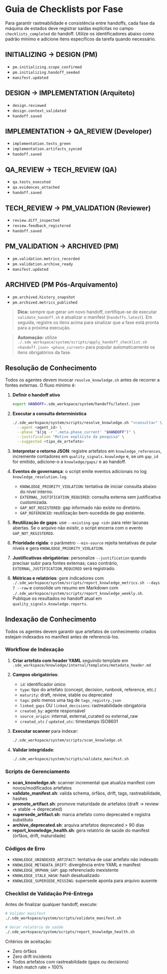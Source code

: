 # Guia de Checklists por Fase

Para garantir rastreabilidade e consistência entre handoffs, cada fase da máquina de estados deve registrar saídas explícitas no campo `checklists_completed` do handoff. Utilize os identificadores abaixo como padrão mínimo e adicione itens específicos da tarefa quando necessário.

## INITIALIZING → DESIGN (PM)

- `pm.initializing.scope_confirmed`
- `pm.initializing.handoff_seeded`
- `manifest.updated`

## DESIGN → IMPLEMENTATION (Arquiteto)

- `design.reviewed`
- `design.context_validated`
- `handoff.saved`

## IMPLEMENTATION → QA_REVIEW (Developer)

- `implementation.tests_green`
- `implementation.artifacts_synced`
- `handoff.saved`

## QA_REVIEW → TECH_REVIEW (QA)

- `qa.tests_executed`
- `qa.evidences_attached`
- `handoff.saved`

## TECH_REVIEW → PM_VALIDATION (Reviewer)

- `review.diff_inspected`
- `review.feedback_registered`
- `handoff.saved`

## PM_VALIDATION → ARCHIVED (PM)

- `pm.validation.metrics_recorded`
- `pm.validation.archive_ready`
- `manifest.updated`

## ARCHIVED (PM Pós-Arquivamento)

- `pm.archived.history_snapshot`
- `pm.archived.metrics_published`

> **Dica:** sempre que gerar um novo handoff, certifique-se de executar `validate_handoff.sh` e atualizar o manifest (`handoffs.latest`). Em seguida, registre os itens acima para sinalizar que a fase está pronta para a próxima execução.

> **Automação:** utilize `./.sde_workspace/system/scripts/apply_handoff_checklist.sh <handoff.json> <phase_current>` para popular automaticamente os itens obrigatórios da fase.

## Resolução de Conhecimento

Todos os agentes devem invocar `resolve_knowledge.sh` antes de recorrer a fontes externas. O fluxo mínimo é:

1. **Definir o handoff ativo**

   ```bash
   export HANDOFF=.sde_workspace/system/handoffs/latest.json
   ```

2. **Executar a consulta determinística**

   ```bash
   ./.sde_workspace/system/scripts/resolve_knowledge.sh "<consulta>" \
     --agent <agent_id> \
     --phase "$(jq -r '.meta.phase_current' "$HANDOFF")" \
     --justification "Motivo explícito da pesquisa" \
     --suggested <tipo_de_artefato>
   ```

3. **Interpretar o retorno JSON**: registre artefatos em `knowledge_references`, incremente contadores em `quality_signals.knowledge` e, se um `gap_id` for emitido, adicione-o a `knowledge/gaps/` e ao handoff.

4. **Eventos de governança**: o script emite eventos adicionais no log `knowledge_resolution.log`.
   - `KNOWLEDGE_PRIORITY_VIOLATION`: tentativa de iniciar consulta abaixo do nível interno.
   - `EXTERNAL_JUSTIFICATION_REQUIRED`: consulta externa sem justificativa customizada.
   - `GAP_NOT_REGISTERED`: gap informado não existe no diretório.
   - `GAP_REFERENCED`: reutilização bem-sucedida de gap existente.

5. **Reutilização de gaps**: use `--existing-gap <id>` para reler lacunas abertas. Se o arquivo não existir, o script encerra com o evento `GAP_NOT_REGISTERED`.

6. **Prioridade rígida**: o parâmetro `--min-source` rejeita tentativas de pular níveis e gera `KNOWLEDGE_PRIORITY_VIOLATION`.

7. **Justificativas obrigatórias**: personalize `--justification` quando precisar subir para fontes externas; caso contrário, `EXTERNAL_JUSTIFICATION_REQUIRED` será registrado.

8. **Métricas e relatórios**: gere indicadores com `./.sde_workspace/system/scripts/report_knowledge_metrics.sh --days 7 --raw` e consolide um resumo em Markdown com `./.sde_workspace/system/scripts/report_knowledge_weekly.sh`. Publique os resultados no handoff atual em `quality_signals.knowledge.reports`.

## Indexação de Conhecimento

Todos os agentes devem garantir que artefatos de conhecimento criados estejam indexados no manifest antes de referenciá-los.

### Workflow de Indexação

1. **Criar artefato com header YAML** seguindo template em `.sde_workspace/knowledge/internal/templates/metadata_header.md`
2. **Campos obrigatórios**:
   - `id`: identificador único
   - `type`: tipo do artefato (concept, decision, runbook, reference, etc.)
   - `maturity`: draft, review, stable ou deprecated
   - `tags`: pelo menos uma tag de `tags_registry.json`
   - `linked_gaps` OU `linked_decisions`: rastreabilidade obrigatória
   - `created_by`: agente responsável
   - `source_origin`: internal, external_curated ou external_raw
   - `created_utc` / `updated_utc`: timestamps ISO8601

3. **Executar scanner** para indexar:

   ```bash
   ./.sde_workspace/system/scripts/scan_knowledge.sh
   ```

4. **Validar integridade**:

   ```bash
   ./.sde_workspace/system/scripts/validate_manifest.sh
   ```

### Scripts de Gerenciamento

- **scan_knowledge.sh**: scanner incremental que atualiza manifest com novos/modificados artefatos
- **validate_manifest.sh**: valida schema, órfãos, drift, tags, rastreabilidade, hashes
- **promote_artifact.sh**: promove maturidade de artefatos (draft → review → stable → deprecated)
- **supersede_artifact.sh**: marca artefato como deprecated e registra substituto
- **archive_deprecated.sh**: arquiva artefatos deprecated > 90 dias
- **report_knowledge_health.sh**: gera relatório de saúde do manifest (órfãos, drift, maturidade)

### Códigos de Erro

- `KNOWLEDGE_UNINDEXED_ARTIFACT`: tentativa de usar artefato não indexado
- `KNOWLEDGE_METADATA_DRIFT`: divergência entre YAML e manifest
- `KNOWLEDGE_ORPHAN_GAP`: gap referenciado inexistente
- `KNOWLEDGE_STALE_HASH`: hash desatualizado
- `KNOWLEDGE_SUPERSEDE_MISSING`: supersede aponta para arquivo ausente

### Checklist de Validação Pré-Entrega

Antes de finalizar qualquer handoff, execute:

```bash
# Validar manifest
./.sde_workspace/system/scripts/validate_manifest.sh

# Gerar relatório de saúde
./.sde_workspace/system/scripts/report_knowledge_health.sh
```

Critérios de aceitação:

- Zero órfãos
- Zero drift incidents
- Todos artefatos com rastreabilidade (gaps ou decisions)
- Hash match rate = 100%
